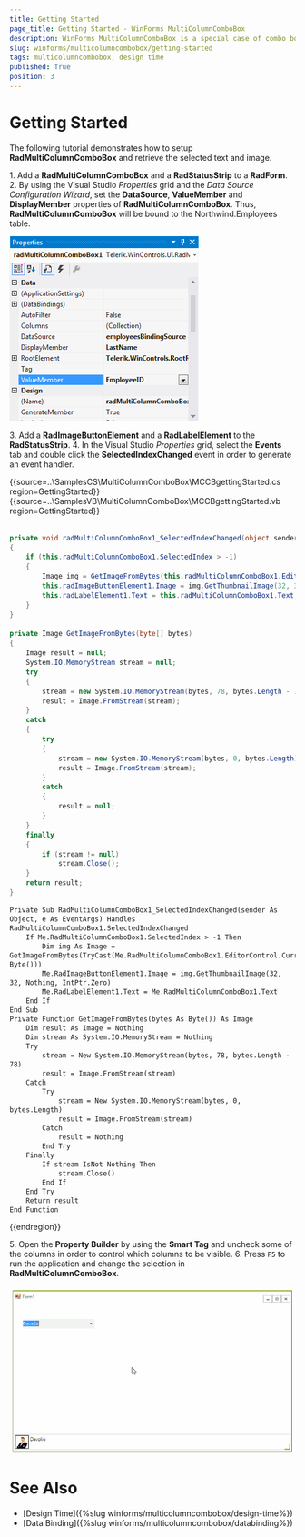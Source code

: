 ```yaml
---
title: Getting Started
page_title: Getting Started - WinForms MultiColumnComboBox
description: WinForms MultiColumnComboBox is a special case of combo box control with RadGridView integrated in its drop-down.
slug: winforms/multicolumncombobox/getting-started
tags: multicolumncombobox, design time
published: True
position: 3 
---
```


# Getting Started

The following tutorial demonstrates how to setup **RadMultiColumnComboBox** and retrieve the selected text and image.

1\. Add a **RadMultiColumnComboBox** and a **RadStatusStrip** to a **RadForm**.  
2\. By using the Visual Studio *Properties* grid and the *Data Source Configuration Wizard*, set the **DataSource**, **ValueMember** and **DisplayMember** properties of **RadMultiColumnComboBox**. Thus, **RadMultiColumnComboBox** will be bound to the Northwind.Employees table.

![multicolumncombobox-getting-started 001](images/multicolumncombobox-getting-started001.png)

3\. Add a **RadImageButtonElement** and a **RadLabelElement** to the **RadStatusStrip**.
4\. In the Visual Studio *Properties* grid, select the **Events** tab and double click the **SelectedIndexChanged** event in order to generate an event handler.

{{source=..\SamplesCS\MultiColumnComboBox\MCCBgettingStarted.cs region=GettingStarted}} 
{{source=..\SamplesVB\MultiColumnComboBox\MCCBgettingStarted.vb region=GettingStarted}} 

````C#
        
private void radMultiColumnComboBox1_SelectedIndexChanged(object sender, EventArgs e)
{
    if (this.radMultiColumnComboBox1.SelectedIndex > -1)
    {
        Image img = GetImageFromBytes(this.radMultiColumnComboBox1.EditorControl.CurrentRow.Cells["Photo"].Value as byte[]);
        this.radImageButtonElement1.Image = img.GetThumbnailImage(32, 32, null, IntPtr.Zero);
        this.radLabelElement1.Text = this.radMultiColumnComboBox1.Text;
    }
}
        
private Image GetImageFromBytes(byte[] bytes)
{
    Image result = null;
    System.IO.MemoryStream stream = null;
    try
    {
        stream = new System.IO.MemoryStream(bytes, 78, bytes.Length - 78);
        result = Image.FromStream(stream);
    }
    catch
    {
        try
        {
            stream = new System.IO.MemoryStream(bytes, 0, bytes.Length);
            result = Image.FromStream(stream);
        }
        catch
        {
            result = null;
        }
    }
    finally
    {
        if (stream != null)
            stream.Close();
    }
    return result;
}

````
````VB.NET
Private Sub RadMultiColumnComboBox1_SelectedIndexChanged(sender As Object, e As EventArgs) Handles RadMultiColumnComboBox1.SelectedIndexChanged
    If Me.RadMultiColumnComboBox1.SelectedIndex > -1 Then
        Dim img As Image = GetImageFromBytes(TryCast(Me.RadMultiColumnComboBox1.EditorControl.CurrentRow.Cells("Photo").Value, Byte()))
        Me.RadImageButtonElement1.Image = img.GetThumbnailImage(32, 32, Nothing, IntPtr.Zero)
        Me.RadLabelElement1.Text = Me.RadMultiColumnComboBox1.Text
    End If
End Sub
Private Function GetImageFromBytes(bytes As Byte()) As Image
    Dim result As Image = Nothing
    Dim stream As System.IO.MemoryStream = Nothing
    Try
        stream = New System.IO.MemoryStream(bytes, 78, bytes.Length - 78)
        result = Image.FromStream(stream)
    Catch
        Try
            stream = New System.IO.MemoryStream(bytes, 0, bytes.Length)
            result = Image.FromStream(stream)
        Catch
            result = Nothing
        End Try
    Finally
        If stream IsNot Nothing Then
            stream.Close()
        End If
    End Try
    Return result
End Function

````

{{endregion}} 

5\. Open the **Property Builder** by using the **Smart Tag** and uncheck some of the columns in order to control which columns to be visible.
6\. Press `F5` to run the application and change the selection in **RadMultiColumnComboBox**.

![multicolumncombobox-getting-started 002](images/multicolumncombobox-getting-started002.gif)

# See Also

* [Design Time]({%slug winforms/multicolumncombobox/design-time%})	
* [Data Binding]({%slug winforms/multicolumncombobox/databinding%})	

 



